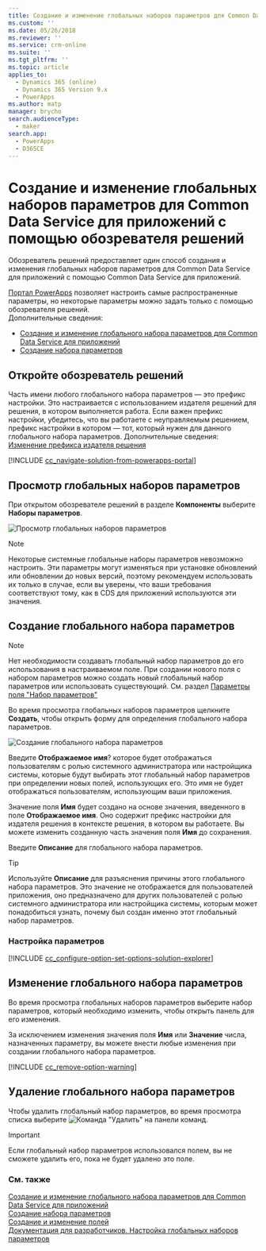 ```yaml
---
title: Создание и изменение глобальных наборов параметров для Common Data Service для приложений с помощью обозревателя решений | MicrosoftDocs
ms.custom: ''
ms.date: 05/26/2018
ms.reviewer: ''
ms.service: crm-online
ms.suite: ''
ms.tgt_pltfrm: ''
ms.topic: article
applies_to:
  - Dynamics 365 (online)
  - Dynamics 365 Version 9.x
  - PowerApps
ms.author: matp
manager: brycho
search.audienceType:
  - maker
search.app:
  - PowerApps
  - D365CE
---
```

# <a name="create-and-edit-global-option-sets-for-common-data-service-for-apps-using-solution-explorer"></a>Создание и изменение глобальных наборов параметров для Common Data Service для приложений с помощью обозревателя решений

Обозреватель решений предоставляет один способ создания и изменения глобальных наборов параметров для Common Data Service для приложений с помощью Common Data Service для приложений.

[Портал PowerApps](https://web.powerapps.com/?utm_source=padocs&utm_medium=linkinadoc&utm_campaign=referralsfromdoc) позволяет настроить самые распространенные параметры, но некоторые параметры можно задать только с помощью обозревателя решений. <br />Дополнительные сведения: 
- [Создание и изменение глобального набора параметров для Common Data Service для приложений](create-edit-global-option-sets.md)
- [Создание набора параметров](custom-picklists.md)

## <a name="open-solution-explorer"></a>Откройте обозреватель решений

Часть имени любого глобального набора параметров — это префикс настройки. Это настраивается с использованием издателя решений для решения, в котором выполняется работа. Если важен префикс настройки, убедитесь, что вы работаете с неуправляемым решением, префикс настройки в котором — тот, который нужен для данного глобального набора параметров. Дополнительные сведения: [Изменение префикса издателя решения](change-solution-publisher-prefix.md) 

[!INCLUDE [cc_navigate-solution-from-powerapps-portal](../../includes/cc_navigate-solution-from-powerapps-portal.md)]

## <a name="view-global-option-sets"></a>Просмотр глобальных наборов параметров

При открытом обозревателе решений в разделе **Компоненты** выберите **Наборы параметров**.

![Просмотр глобальных наборов параметров](media/view-global-option-sets-solution-explorer.png)

> [!NOTE]
> Некоторые системные глобальные наборы параметров невозможно настроить. Эти параметры могут изменяться при установке обновлений или обновлении до новых версий, поэтому рекомендуем использовать их только в случае, если вы уверены, что ваши требования соответствуют тому, как в CDS для приложений используются эти значения.

## <a name="create-a-global-option-set"></a>Создание глобального набора параметров

> [!NOTE]
> Нет необходимости создавать глобальный набор параметров до его использования в настраиваемом поле. При создании нового поля с набором параметров можно создать новый глобальный набор параметров или использовать существующий. См. раздел [Параметры поля "Набор параметров"](create-edit-field-solution-explorer.md#option-set-field-options)

Во время просмотра глобальных наборов параметров щелкните **Создать**, чтобы открыть форму для определения глобального набора параметров.

![Создание глобального набора параметров](media/create-global-option-set-solution-explorer.png)

Введите **Отображаемое имя**? которое будет отображаться пользователям с ролью системного администратора или настройщика системы, которые будут выбирать этот глобальный набор параметров при определении новых полей, использующих его. Это имя не будет отображаться пользователям, использующим ваши приложения.

Значение поля **Имя** будет создано на основе значения, введенного в поле **Отображаемое имя**. Оно содержит префикс настройки для издателя решения в контексте решения, в котором вы работаете. Вы можете изменить созданную часть значения поля **Имя** до сохранения.

Введите **Описание** для глобального набора параметров. 

> [!TIP]
> Используйте **Описание** для разъяснения причины этого глобального набора параметров. Это значение не отображается для пользователей приложения, оно предназначено для других пользователей с ролью системного администратора или настройщика системы, которым может понадобиться узнать, почему был создан именно этот глобальный набор параметров.

### <a name="configure-options"></a>Настройка параметров

[!INCLUDE [cc_configure-option-set-options-solution-explorer](../../includes/cc_configure-option-set-options-solution-explorer.md)]

## <a name="edit-a-global-option-set"></a>Изменение глобального набора параметров

Во время просмотра глобальных наборов параметров выберите набор параметров, который необходимо изменить, чтобы открыть панель для его изменения.

За исключением изменения значения поля **Имя** или **Значение** числа, назначенных параметру, вы можете внести любые изменения при создании глобального набора параметров.

[!INCLUDE [cc_remove-option-warning](../../includes/cc_remove-option-warning.md)]

## <a name="delete-a-global-option-set"></a>Удаление глобального набора параметров

Чтобы удалить глобальный набор параметров, во время просмотра списка выберите ![Команда "Удалить"](media/delete.gif) на панели команд.

> [!IMPORTANT]
> Если глобальный набор параметров использовался полем, вы не сможете удалить его, пока не будет удалено это поле.
  
### <a name="see-also"></a>См. также
 
[Создание и изменение глобального набора параметров для Common Data Service для приложений](create-edit-global-option-sets.md)<br />
[Создание набора параметров](custom-picklists.md)<br />
[Создание и изменение полей](create-edit-fields.md)<br />
[Документация для разработчиков. Настройка глобальных наборов параметров](/dynamics365/customer-engagement/developer/org-service/customize-global-option-sets)
